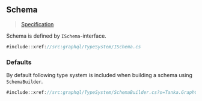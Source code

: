 ## Schema

> [Specification](https://facebook.github.io/graphql/June2018/#sec-Schema)

Schema is defined by `ISchema`-interface.

```csharp
#include::xref://src:graphql/TypeSystem/ISchema.cs
```

### Defaults

By default following type system is included when building a schema using `SchemaBuilder`.

```csharp
#include::xref://src:graphql/TypeSystem/SchemaBuilder.cs?s=Tanka.GraphQL.SchemaBuilder.BuiltInTypes
```